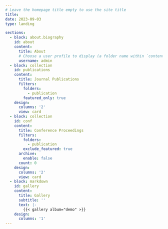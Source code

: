 ```yaml
---
# Leave the homepage title empty to use the site title
title:
date: 2023-09-03
type: landing

sections:
  - block: about.biography
    id: about
    content:
      title: About
      # Choose a user profile to display (a folder name within `content/authors/`)
      username: admin
  - block: collection
    id: publications
    content:
      title: Journal Publications
      filters:
        folders:
          - publication
        featured_only: true
    design:
      columns: '2'
      view: card 
  - block: collection
    id: conf
    content:
      title: Conference Proceedings
      filters:
        folders:
          - publication
        exclude_featured: true
      archive:
        enable: false
      count: 0
    design:
      columns: '2'
      view: card       
  - block: markdown
    id: gallery
    content:
      title: Gallery
      subtitle: ''
      text: |-
        {{< gallery album="demo" >}}
    design:
      columns: '1'
---
```

